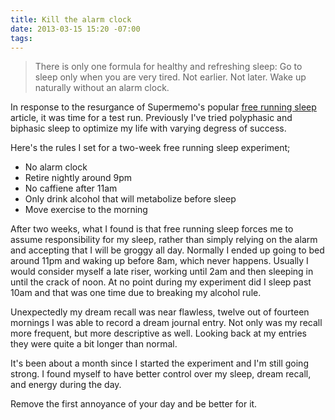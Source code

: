 ```yaml
---
title: Kill the alarm clock
date: 2013-03-15 15:20 -07:00
tags:
---
```


> There is only one formula for healthy and refreshing sleep: Go to sleep only when you are very tired. Not earlier. Not later. Wake up naturally without an alarm clock.

In response to the resurgance of Supermemo's popular [free running sleep](http://www.supermemo.com/articles/sleep.htm#Free_running_sleep) article, it was time for a test run. Previously I've tried polyphasic and biphasic sleep to optimize my life with varying degress of success.

Here's the rules I set for a two-week free running sleep experiment;

* No alarm clock
* Retire nightly around 9pm
* No caffiene after 11am
* Only drink alcohol that will metabolize before sleep
* Move exercise to the morning

After two weeks, what I found is that free running sleep forces me to assume responsibility for my sleep, rather than simply relying on the alarm and accepting that I will be groggy all day. Normally I ended up going to bed around 11pm and waking up before 8am, which never happens. Usually I would consider myself a late riser, working until 2am and then sleeping in until the crack of noon. At no point during my experiment did I sleep past 10am and that was one time due to breaking my alcohol rule.

Unexpectedly my dream recall was near flawless, twelve out of fourteen mornings I was able to record a dream journal entry. Not only was my recall more frequent, but more descriptive as well. Looking back at my entries they were quite a bit longer than normal.

It's been about a month since I started the experiment and I'm still going strong. I found myself to have better control over my sleep, dream recall, and energy during the day. 

Remove the first annoyance of your day and be better for it.